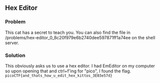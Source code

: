 ## Hex Editor

### Problem
This cat has a secret to teach you. You can also find the file in /problems/hex-editor_0_8c20f979e6b2740dee597871ff1a74ee on the shell server.

### Solution
This obviously asks us to use a hex editor. I had EmEditor on my computer so upon opening that and ctrl+f'ing for "pico", I found the flag.
```picoCTF{and_thats_how_u_edit_hex_kittos_3E03e57d}```
